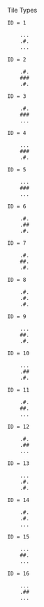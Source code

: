 Tile Types

	ID = 1
	
	 	...
		.#.
		...
	
	ID = 2
	
		.#.
		###
		.#.
	
	ID = 3
	
	 	.#.
		###
		...
		
	ID = 4
	
		...
		###
		.#.
	
	ID = 5
	
		...
		###
		...
	
	ID = 6
	
	 	.#.
		.##
		.#.
	
	ID = 7
	
	 	.#.
		##.
		.#.
	
	ID = 8
	
	 	.#.
		.#.
		.#.
		
	ID = 9
	
		...
		##.
		.#.
	
	ID = 10
	
		...
		.##
		.#.
	
	ID = 11
	
		.#.
		##.
		...
	
	ID = 12
	
		.#.
		.##
		...
	
	ID = 13
	
		...
		.#.
		.#.
	
	ID = 14
	
		.#.
		.#.
		...
	
	ID = 15
	
		...
		##.
		...
	
	ID = 16
	
		...
		.##
		...
